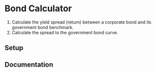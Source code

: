 # Bond Calculator
1. Calculate the yield spread (return) between a corporate bond and its government bond benchmark.
2. Calculate the spread to the government bond curve.

## Setup

## Documentation

